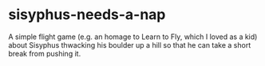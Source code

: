 # sisyphus-needs-a-nap
A simple flight game (e.g. an homage to Learn to Fly, which I loved as a kid) about Sisyphus thwacking his boulder up a hill so that he can take a short break from pushing it.
